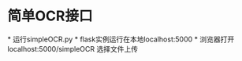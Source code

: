 <h1>简单OCR接口</h1>
* 运行simpleOCR.py
* flask实例运行在本地localhost:5000
* 浏览器打开localhost:5000/simpleOCR 选择文件上传
